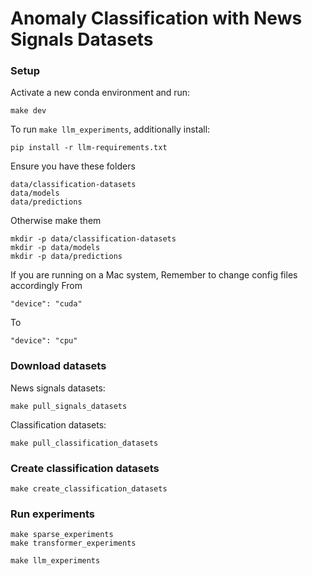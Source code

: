 # Anomaly Classification with News Signals Datasets


### Setup

Activate a new conda environment and run:
```shell
make dev
```

To run `make llm_experiments`, additionally install:
```
pip install -r llm-requirements.txt
```

Ensure you have these folders 

```
data/classification-datasets
data/models
data/predictions
```

Otherwise make them

```
mkdir -p data/classification-datasets
mkdir -p data/models
mkdir -p data/predictions
```

If you are running on a Mac system, Remember to change config files accordingly
From
```
"device": "cuda"
```
To
```
"device": "cpu"
```

### Download datasets

News signals datasets:

```shell
make pull_signals_datasets
```

Classification datasets:
```shell
make pull_classification_datasets
```

### Create classification datasets

```shell
make create_classification_datasets
```

### Run experiments

```shell
make sparse_experiments
make transformer_experiments
```

```shell
make llm_experiments
```